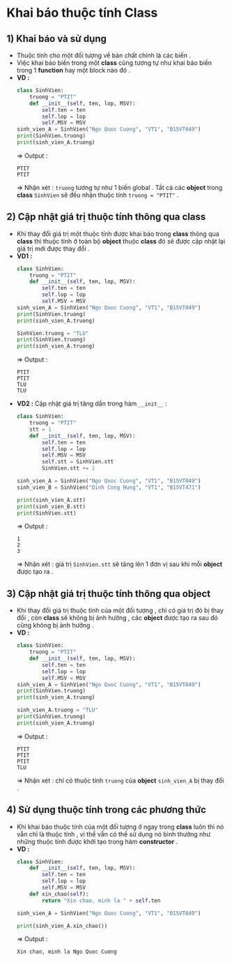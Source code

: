 # Khai báo thuộc tính Class
## **1) Khai báo và sử dụng**
- Thuộc tính cho một đối tượng về bản chất chính là các biến .
- Việc khai báo biến trong một **class** cũng tương tự như khai báo biến trong 1 **function** hay một block nào đó .
- **VD :** 
    ```py
    class SinhVien:
        truong = "PTIT"
        def __init__(self, ten, lop, MSV):
            self.ten = ten
            self.lop = lop
            self.MSV = MSV
    sinh_vien_A = SinhVien("Ngo Quoc Cuong", "VT1", "B15VT049")
    print(SinhVien.truong)
    print(sinh_vien_A.truong)
    ```
    => Output :
    ```
    PTIT
    PTIT
    ```
    => Nhận xét : `truong` tương tự như 1 biến global . Tất cả các **object** trong **class** `SinhVien` sẽ đều nhận thuộc tính `truong = "PTIT"` .
## **2) Cập nhật giá trị thuộc tính thông qua class**
- Khi thay đổi giá trị một thuộc tính được khai báo trong **class** thông qua **class** thì thuộc tính ở toàn bộ **object** thuộc **class** đó sẽ được cập nhật lại giá trị mới được thay đổi .
- **VD1 :**
    ```py
    class SinhVien:
        truong = "PTIT"
        def __init__(self, ten, lop, MSV):
            self.ten = ten
            self.lop = lop
            self.MSV = MSV
    sinh_vien_A = SinhVien("Ngo Quoc Cuong", "VT1", "B15VT049")
    print(SinhVien.truong)
    print(sinh_vien_A.truong)

    SinhVien.truong = "TLU"
    print(SinhVien.truong)
    print(sinh_vien_A.truong)
    ```
    => Output :
    ```
    PTIT
    PTIT
    TLU
    TLU
    ```
- **VD2 :** Cập nhật giá trị tăng dần trong hàm `__init__` :
    ```py
    class SinhVien:
        truong = "PTIT"
        stt = 1
        def __init__(self, ten, lop, MSV):
            self.ten = ten
            self.lop = lop
            self.MSV = MSV
            self.stt = SinhVien.stt
            SinhVien.stt += 1

    sinh_vien_A = SinhVien("Ngo Quoc Cuong", "VT1", "B15VT049")
    sinh_vien_B = SinhVien("Dinh Cong Hung", "VT1", "B15VT471")

    print(sinh_vien_A.stt)
    print(sinh_vien_B.stt)
    print(SinhVien.stt)
    ```
    => Output :
    ```
    1
    2
    3
    ```
    => Nhận xét : giá trị `SinhVien.stt` sẽ tăng lên 1 đơn vị sau khi mỗi **object** được tạo ra .
## **3) Cập nhật giá trị thuộc tính thông qua object**
- Khi thay đổi giá trị thuộc tính của một đối tượng , chỉ có giá trị đó bị thay đổi , còn **class** sẽ không bị ảnh hưởng , các **object** được tạo ra sau đó cũng không bị ảnh hưởng .
- **VD :**
    ```py
    class SinhVien:
        truong = "PTIT"
        def __init__(self, ten, lop, MSV):
            self.ten = ten
            self.lop = lop
            self.MSV = MSV
    sinh_vien_A = SinhVien("Ngo Quoc Cuong", "VT1", "B15VT049")
    print(SinhVien.truong)
    print(sinh_vien_A.truong)

    sinh_vien_A.truong = "TLU"
    print(SinhVien.truong)
    print(sinh_vien_A.truong)
    ```
    => Output :
    ```
    PTIT
    PTIT
    PTIT
    TLU
    ```
    => Nhận xét : chỉ có thuộc tính `truong` của **object** `sinh_vien_A` bị thay đổi .
## **4) Sử dụng thuộc tính trong các phương thức**
- Khi khai báo thuộc tính của một đối tượng ở ngay trong **class** luôn thì nó vẫn chỉ là thuộc tính , vì thế vẫn có thể sử dụng nó bình thường như những thuộc tính được khởi tạo trong hàm **constructor** .
- **VD :**
    ```py
    class SinhVien:
        def __init__(self, ten, lop, MSV):
            self.ten = ten
            self.lop = lop
            self.MSV = MSV
        def xin_chao(self):
            return "Xin chao, minh la " + self.ten

    sinh_vien_A = SinhVien("Ngo Quoc Cuong", "VT1", "B15VT049")

    print(sinh_vien_A.xin_chao())
    ```
    => Output :
    ```
    Xin chao, minh la Ngo Quoc Cuong
    ```